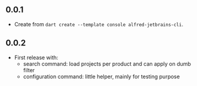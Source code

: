 ## 0.0.1

- Create from `dart create --template console alfred-jetbrains-cli`.


## 0.0.2

- First release with:
  - search command: load projects per product and can apply on dumb filter
  - configuration command: little helper, mainly for testing purpose
